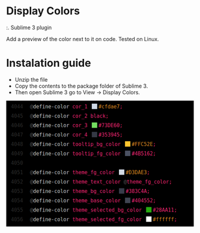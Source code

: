# Display Colors

:. Sublime 3 plugin

Add a preview of the color next to it on code.
Tested on Linux.


# Instalation guide

- Unzip the file
- Copy the contents to the package folder of Sublime 3.
- Then open Sublime 3 go to View -> Display Colors.


![alt text](https://raw.githubusercontent.com/andredla/DisplayColors/master/DisplayColors.png)
